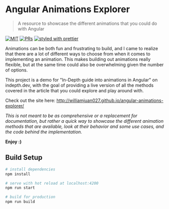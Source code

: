 # Angular Animations Explorer

> A resource to showcase the different animations that you could do with Angular

[![MIT](https://img.shields.io/packagist/l/doctrine/orm.svg?style=flat-square)]()
[![PRs](https://img.shields.io/badge/PRs-welcome-brightgreen.svg?style=flat-square)]()
[![styled with prettier](https://img.shields.io/badge/styled_with-prettier-ff69b4.svg?style=flat-square)](https://github.com/prettier/prettier)

Animations can be both fun and frustrating to build, and I came to realize that there are a lot of different ways to choose from when it comes to implementing an animation. This makes building out animations really flexible, but at the same time could also be overwhelming given the number of options.

This project is a demo for "In-Depth guide into animations in Angular" on indepth.dev, with the goal of providing a live version of all the methods covered in the article that you could explore and play around with.

Check out the site here: http://williamjuan027.github.io/angular-animations-explorer/

_This is not meant to be as comprehensive or a replacement for documentation, but rather a quick way to showcase the different animation methods that are available, look at their behavior and some use cases, and the code behind the implementation._

**Enjoy :)**

## Build Setup

```bash
# install dependencies
npm install

# serve with hot reload at localhost:4200
npm run start

# build for production
npm run build
```
